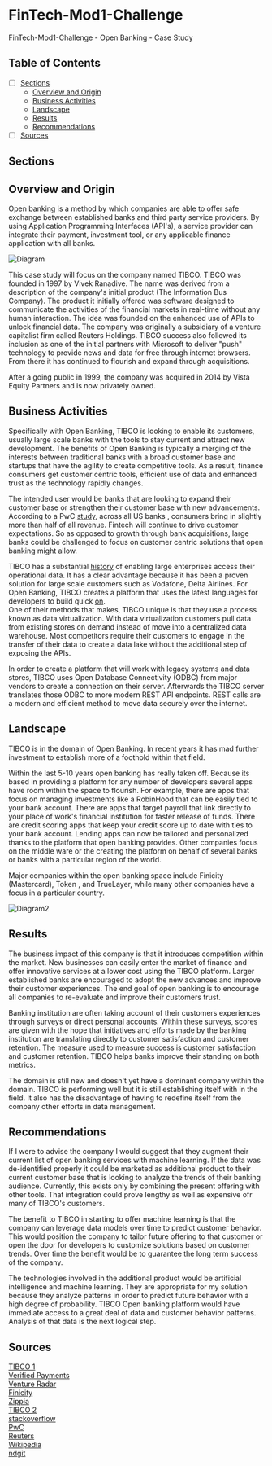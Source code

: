 # FinTech-Mod1-Challenge
FinTech-Mod1-Challenge - Open Banking - Case Study

## Table of Contents

- [ ] [Sections](#sections)
  - [Overview and Origin](#title)
  - [Business Activities](#banner)
  - [Landscape](#badges)
  - [Results](#short-description)
  - [Recommendations](#long-description)
- [ ] [Sources](#Sources)  
  
## Sections

## Overview and Origin

Open banking is a method by which companies are able to offer safe exchange between established banks and third party service providers. By using Application Programming Interfaces (API's), a service provider can integrate their payment, investment tool, or any applicable finance application with all banks.

![Diagram](Diagram1.png)

This case study will focus on the company named TIBCO. TIBCO was founded in 1997 by Vivek Ranadive. The name was derived from a description of the company's initial product (The Information Bus Company). The product it initially offered was software designed to communicate the activities of the financial markets in real-time without any human interaction. The idea was founded on the enhanced use of APIs to unlock financial data. The company was originally a subsidiary of a venture capitalist firm called Reuters Holdings. TIBCO success also followed its inclusion as one of the initial partners with Microsoft to deliver "push" technology to provide news and data for free through internet browsers. From there it has continued to flourish and expand through acquisitions.

After a going public in 1999, the company was acquired in 2014 by Vista Equity Partners and is now privately owned.

## Business Activities

Specifically with Open Banking, TIBCO is looking to enable its customers, usually large scale banks with the tools to stay current and attract new development. The benefits of Open Banking is typically a merging of the interests between traditional banks with a broad customer base and startups that have the agility to create competitive tools. As a result, finance consumers get customer centric tools, efficient use of data and enhanced trust as the technology rapidly changes.

The intended user would be banks that are looking to expand their customer base or strengthen their customer base with new advancements. According to a PwC [study](https://www.pwc.com/us/en/industries/financial-services/library/next-in-banking-capital-markets-trends.html?WT.mc_id=CT7-PL900-DM1-TR1-LS4-ND30-PRG7-CN_DataAndAnalyticsBuilds-NextInBakingCapitalMarketsTrendNativeNativo), across all US banks , consumers bring in slightly more than half of all revenue. Fintech will continue to drive customer expectations. So as opposed to growth through bank acquisitions, large banks could be challenged to focus on customer centric solutions that open banking might allow.

TIBCO has a substantial [history](https://www.tibco.com/resources/analyst-report/gartner-magic-quadrant-master-data-management-solutions) of enabling large enterprises access their operational data. It has a clear advantage because it has been a proven solution for large scale customers such as Vodafone, Delta Airlines. For Open Banking, TIBCO creates a platform that uses the latest languages for developers to build quick [on](https://www.tibco.com/reference-center/what-is-open-banking).<br>One of their methods that makes, TIBCO unique is that they use a process known as data virtualization. With data virtualization customers pull data from existing stores on demand instead of move into a centralized data warehouse. Most competitors require their customers to engage in the transfer of their data to create a data lake without the additional step of exposing the APIs.

In order to create a platform that will work with legacy systems and data stores, TIBCO uses Open Database Connectivity (ODBC) from major vendors to create a connection on their server. Afterwards the TIBCO server translates those ODBC to more modern REST API endpoints. REST calls are a modern and efficient method to move data securely over the internet.

## Landscape

TIBCO is in the domain of Open Banking. In recent years it has mad further investment to establish more of a foothold within that field.

Within the last 5-10 years open banking has really taken off. Because its based in providing a platform for any number of developers several apps have room within the space to flourish. For example, there are apps that focus on managing investments like a RobinHood that can be easily tied to your bank account. There are apps that target payroll that link directly to your place of work's financial institution for faster release of funds. There are credit scoring apps that keep your credit score up to date with ties to your bank account. Lending apps can now be tailored and personalized thanks to the platform that open banking provides. Other companies focus on the middle ware or the creating the platform on behalf of several banks or banks with a particular region of the world.

Major companies within the open banking space include Finicity (Mastercard), Token , and TrueLayer, while many other companies have a focus in a particular country. 

![Diagram2](Diagram2.png)

## Results

The business impact of this company is that it introduces competition within the market. New businesses can easily enter the market of finance and offer innovative services at a lower cost using the TIBCO platform. Larger established banks are encouraged to adopt the new advances and improve their customer experiences. The end goal of open banking is to encourage all companies to re-evaluate and improve their customers trust.

Banking institution are often taking account of their customers experiences through surveys or direct personal accounts. Within these surveys, scores are given with the hope that initiatives and efforts made by the banking institution are translating directly to customer satisfaction and customer retention. The measure used to measure success is customer satisfaction and customer retention. TIBCO helps banks improve their standing on both metrics.

The domain is still new and doesn't yet have a dominant company within the domain. TIBCO is performing well but it is still establishing itself with in the field.
It also has the disadvantage of having to redefine itself from the company other efforts in data management.

## Recommendations

If I were to advise the company I would suggest that they augment their current list of open banking services with machine learning. If the data was de-identified properly it could be marketed as additional product to their current customer base that is looking to analyze the trends of their banking audience. Currently, this exists only by combining the present offering with other tools. That integration could prove lengthy as well as expensive ofr many of TIBCO's customers.

The benefit to TIBCO in starting to offer machine learning is that the company can leverage data models over time to predict customer behavior. This would position the company to tailor future offering to that customer or open the door for developers to customize solutions based on customer trends. Over time the benefit would be to guarantee the long term success of the company.

The technologies involved in the additional product would be artificial intelligence and machine learning. They are appropriate for my solution because they analyze patterns in order to predict future behavior with a high degree of probability. TIBCO Open banking platform would have immediate access to a great deal of data and customer behavior patterns. Analysis of that data is the next logical step.

## Sources

[TIBCO 1](https://www.tibco.com/reference-center/what-is-open-banking)<br>
[Verified Payments](https://verifiedpayments.com/blog/open-banking-history-definition-examples)<br>
[Venture Radar](https://www.ventureradar.com/keyword/Open-Banking)<br>
[Finicity](https://www.finicity.com/open-banking/?gclid=Cj0KCQjw1tGUBhDXARIsAIJx01mpIuKWzWEF6yHvF72Lskw1pk7XCXo0k2E4j2Aw6cpVvmXhDvi2QJoaAkNoEALw_wcB)<br>
[Zippia](https://www.zippia.com/tibco-software-careers-41791/history/)<br>
[TIBCO 2](https://www.tibco.com/resources/analyst-report/gartner-magic-quadrant-master-data-management-solutions)<br>
[stackoverflow](https://stackoverflow.com/questions/23569242/how-tibco-is-useful-to-organizations-and-why-it-is-used/23571168#23571168)<br>
[PwC](https://www.pwc.com/us/en/industries/financial-services/library/next-in-banking-capital-markets-trends.html?WT.mc_id=CT7-PL900-DM1-TR1-LS4-ND30-PRG7-CN_DataAndAnalyticsBuilds-NextInBakingCapitalMarketsTrendNativeNativo)<br>
[Reuters](https://www.reuters.com/article/us-tibco-software-m-a-vistaequity-idUSKCN0HO11Y20140929)<br>
[Wikipedia](https://en.wikipedia.org/wiki/TIBCO_Software)<br>
[ndgit](https://ndgit.com/en/open-banking-key-threats-opportunities/)<br>

